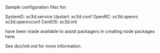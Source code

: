 Sample configuration files for:

SystemD: xc3d.service
Upstart: xc3d.conf
OpenRC:  xc3d.openrc
         xc3d.openrcconf
CentOS:  xc3d.init

have been made available to assist packagers in creating node packages here.

See doc/init.md for more information.

